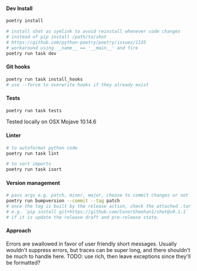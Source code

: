 #### Dev Install
```bash
poetry install

# install shot as symlink to avoid reinstall whenever code changes
# instead of pip install /path/to/shot
# https://github.com/python-poetry/poetry/issues/1135
# workaround using __name__ == '__main__' and fire
poetry run task dev
```

#### Git hooks
```bash
poetry run task install_hooks
# use --force to overwrite hooks if they already exist
```

#### Tests
```bash
poetry run task tests
```

Tested locally on OSX Mojave 10.14.6

#### Linter
```bash
# to autoformat python code
poetry run task lint

# to sort imports
poetry run task isort
```

#### Version management
```bash
# pass args e.g. patch, minor, major, choose to commit changes or not
poetry run bumpversion --commit --tag patch
# once the tag is built by the release action, check the attached .tar is installable.
# e.g. `pip install git+https://github.com/ConorSheehan1/shot@v0.1.1`
# if it is update the release draft and pre-release state.
```



#### Approach
Errors are swallowed in favor of user friendly short messages.
Usually wouldn't suppress errors, but traces can be super long, and there shouldn't be much to handle here.
TODO: use rich, then leave exceptions since they'll be formatted?